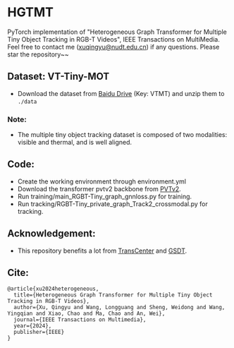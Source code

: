 # HGTMT
PyTorch implementation of  "Heterogeneous Graph Transformer for Multiple Tiny Object Tracking in RGB-T Videos", IEEE Transactions on MultiMedia. Feel free to contact me (xuqingyu@nudt.edu.cn) if any questions. Please star the repository~~

## Dataset: VT-Tiny-MOT 
* Download the dataset from [Baidu Drive](https://pan.baidu.com/s/1VFUkv7h1US5Xgb_XpAInXg?pwd=VTMT) (Key: VTMT) and unzip them to `./data` 
### Note:
* The multiple tiny object tracking dataset is composed of two modalities: visible and thermal, and is well aligned.
## Code: 
 * Create the working environment through environment.yml
 * Download the transformer pvtv2 backbone from [PVTv2](https://github.com/whai362/PVT).
 * Run training/main_RGBT-Tiny_graph_gnnloss.py for training.
 * Run tracking/RGBT-Tiny_private_graph_Track2_crossmodal.py for tracking.
## Acknowledgement:
 * This repository benefits a lot from [TransCenter](https://github.com/yihongXU/TransCenter) and [GSDT](https://github.com/yongxinw/GSDT).
## Cite:
```
@article{xu2024heterogeneous,
  title={Heterogeneous Graph Transformer for Multiple Tiny Object Tracking in RGB-T Videos},
  author={Xu, Qingyu and Wang, Longguang and Sheng, Weidong and Wang, Yingqian and Xiao, Chao and Ma, Chao and An, Wei},
  journal={IEEE Transactions on Multimedia},
  year={2024},
  publisher={IEEE}
}
```
